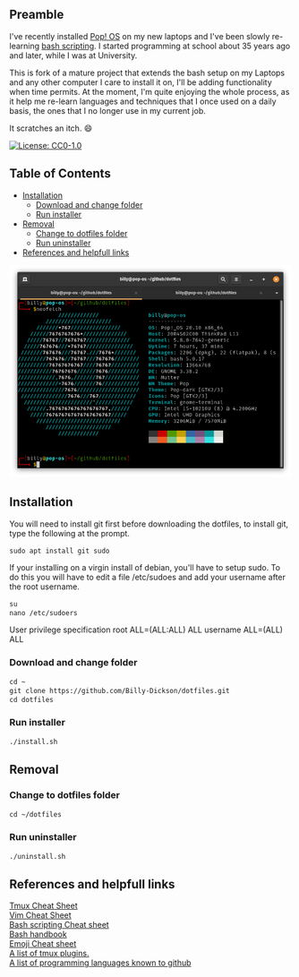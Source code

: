 ## Preamble

I've recently installed  [Pop! OS](https://pop.system76.com) on my new laptops and I've been slowly re-learning [bash scripting](https://ryanstutorials.net/bash-scripting-tutorial/). I started programming at school about 35 years ago and later, while I was at University.

This is fork of a mature project that extends the bash setup on my Laptops and any other computer I care to install it on, I'll be adding functionality when time permits. At the moment, I'm quite enjoying the whole process, as it help me re-learn languages and techniques that I once used on a daily basis, the ones that I no longer use in my current job.

It scratches an itch. :smile:

[![License: CC0-1.0](https://img.shields.io/badge/License-CC0%201.0-lightgrey.svg)](http://creativecommons.org/publicdomain/zero/1.0/)

## Table of Contents
 - [Installation](#installation)
   - [Download and change folder](#download-and-change-folder)
   - [Run installer](#run-installer)
 - [Removal](#removal)
   - [Change to dotfiles folder](#change-to-dotfiles-folder)
   - [Run uninstaller](#run-uninstaller)
 - [References and helpfull links](#references-and-helpfull-links)

![Terminal Screenshot](assets/Screenshot.png)

## Installation

You will need to install git first before downloading the dotfiles, to install git, type the following at the prompt.

```shell scripting
sudo apt install git sudo
```

If your installing on a virgin install of debian, you'll have to setup sudo. To do this you will have to edit a file /etc/sudoes and add your username after the root username.

```shell scripting
su
nano /etc/sudoers
```

User privilege specification
root    ALL=(ALL:ALL) ALL
username  ALL=(ALL)  ALL

### Download and change folder
```shell scripting
cd ~
git clone https://github.com/Billy-Dickson/dotfiles.git
cd dotfiles
```
### Run installer
```shell scripting
./install.sh
```
## Removal

### Change to dotfiles folder
```shell scripting
cd ~/dotfiles
```

### Run uninstaller
```shell scripting
./uninstall.sh
```

## References and helpfull links
[Tmux Cheat Sheet](https://tmuxcheatsheet.com/)  
[Vim Cheat Sheet](https://devhints.io/vim)  
[Bash scripting Cheat sheet](https://devhints.io/bash)  
[Bash handbook](https://github.com/denysdovhan/bash-handbook)  
[Emoji Cheat sheet](https://github.com/ikatyang/emoji-cheat-sheet#table-of-contents)  
[A list of tmux plugins.](https://github.com/tmux-plugins/list)  
[A list of programming languages known to github](https://github.com/github/linguist/blob/master/lib/linguist/languages.yml)   
